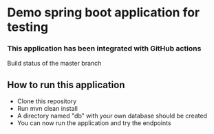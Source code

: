 # Demo spring boot application for testing

### This application has been integrated with GitHub actions
Build status of the master branch

## How to run this application

* Clone this repository
* Run mvn clean install 
* A directory named "db" with your own database should be created
* You can now run the application and try the endpoints